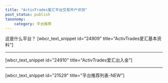 ```yaml
---
title: "ActivTrades爱汇平台交易开户评测"
post_status: publish
taxonomy:
    category: 平台推荐
---
```

这是什么平台？
[wbcr_text_snippet id="24909" title="ActivTrades爱汇基本资料"]

* * *

[wbcr_text_snippet id="24910" title="ActivTrades爱汇出入金"]

* * *

[wbcr_text_snippet id="21529" title="平台推荐列表-NEW"]
